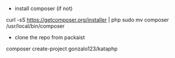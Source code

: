 + install composer (if not)

curl -sS https://getcomposer.org/installer | php
sudo mv composer /usr/local/bin/composer 

+ clone the repo from packaist

composer create-project gonzalo123/kataphp


